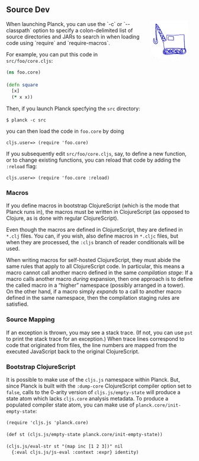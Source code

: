 ## Source Dev

<img width="100" align="right" style="margin: 0ex 1em" src="img/source-dev.jpg">
When launching Planck, you can use the `-c` or `-​-​classpath` option to specify a colon-delimited list of source directories and JARs to search in when loading code using `require` and `require-macros`.

For example, you can put this code in `src/foo/core.cljs`:

```clojure
(ns foo.core)

(defn square
  [x]
  (* x x))
```

Then, if you launch Planck specfying the `src` directory:

```
$ planck -c src
```

you can then load the code in `foo.core` by doing

```
cljs.user=> (require 'foo.core)
```

If you subsequently edit `src/foo/core.cljs`, say, to define a new function, or to change existing functions, you can reload that code by adding the `:reload` flag:

```
cljs.user=> (require 'foo.core :reload)
```

### Macros

If you define macros in bootstrap ClojureScript (which is the mode that Planck runs in), the macros must be written in ClojureScript (as opposed to Clojure, as is done with regular ClojureScript).

Even though the macros are defined in ClojureScript, they are defined in `*.clj` files. You can, if you wish, also define macros in `*.cljc` files, but when they are processed, the `:cljs` branch of reader conditionals will be used.

When writing macros for self-hosted ClojureScript, they must abide the same rules that apply to all ClojureScript code. In particular, this means a macro cannot call another macro defined in the same _compilation stage_: If a macro calls another macro _during_ expansion, then one approach is to define the called macro in a “higher” namespace (possibly arranged in a tower). On the other hand, if a macro simply _expands_ to a call to another macro defined in the same namespace, then the compilation staging rules are satisfied.

### Source Mapping

If an exception is thrown, you may see a stack trace. (If not, you can use `pst` to print the stack trace for an exception.) When trace lines correspond to code that originated from files, the line numbers are mapped from the executed JavaScript back to the original ClojureScript. 

### Bootstrap ClojureScript

It is possible to make use of the `cljs.js` namespace within Planck. But, since Planck is built with the `:dump-core` ClojureScript compiler option set to `false`, calls to the 0-arity version of `cljs.js/empty-state` will produce a state atom which lacks `cljs.core` analysis metadata. To produce a populated compiler state atom, you can make use of `planck.core/init-empty-state`:

```
(require 'cljs.js 'planck.core)

(def st (cljs.js/empty-state planck.core/init-empty-state))

(cljs.js/eval-str st "(map inc [1 2 3])" nil
  {:eval cljs.js/js-eval :context :expr} identity)
```
